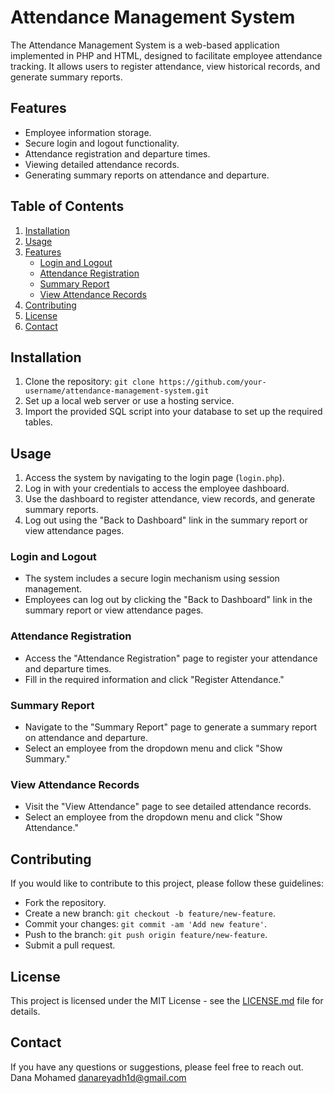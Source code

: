 # Attendance Management System

The Attendance Management System is a web-based application implemented in PHP and HTML, designed to facilitate employee attendance tracking. It allows users to register attendance, view historical records, and generate summary reports.

## Features

- Employee information storage.
- Secure login and logout functionality.
- Attendance registration and departure times.
- Viewing detailed attendance records.
- Generating summary reports on attendance and departure.

## Table of Contents

1. [Installation](#installation)
2. [Usage](#usage)
3. [Features](#features)
    - [Login and Logout](#login-and-logout)
    - [Attendance Registration](#attendance-registration)
    - [Summary Report](#summary-report)
    - [View Attendance Records](#view-attendance-records)
4. [Contributing](#contributing)
5. [License](#license)
6. [Contact](#contact)

## Installation

1. Clone the repository: `git clone https://github.com/your-username/attendance-management-system.git`
2. Set up a local web server or use a hosting service.
3. Import the provided SQL script into your database to set up the required tables.

## Usage

1. Access the system by navigating to the login page (`login.php`).
2. Log in with your credentials to access the employee dashboard.
3. Use the dashboard to register attendance, view records, and generate summary reports.
4. Log out using the "Back to Dashboard" link in the summary report or view attendance pages.

### Login and Logout

- The system includes a secure login mechanism using session management.
- Employees can log out by clicking the "Back to Dashboard" link in the summary report or view attendance pages.

### Attendance Registration

- Access the "Attendance Registration" page to register your attendance and departure times.
- Fill in the required information and click "Register Attendance."

### Summary Report

- Navigate to the "Summary Report" page to generate a summary report on attendance and departure.
- Select an employee from the dropdown menu and click "Show Summary."

### View Attendance Records

- Visit the "View Attendance" page to see detailed attendance records.
- Select an employee from the dropdown menu and click "Show Attendance."

## Contributing

If you would like to contribute to this project, please follow these guidelines:

- Fork the repository.
- Create a new branch: `git checkout -b feature/new-feature`.
- Commit your changes: `git commit -am 'Add new feature'`.
- Push to the branch: `git push origin feature/new-feature`.
- Submit a pull request.

## License

This project is licensed under the MIT License - see the [LICENSE.md](LICENSE.md) file for details.

## Contact

If you have any questions or suggestions, please feel free to reach out.
Dana Mohamed 
danareyadh1d@gmail.com
